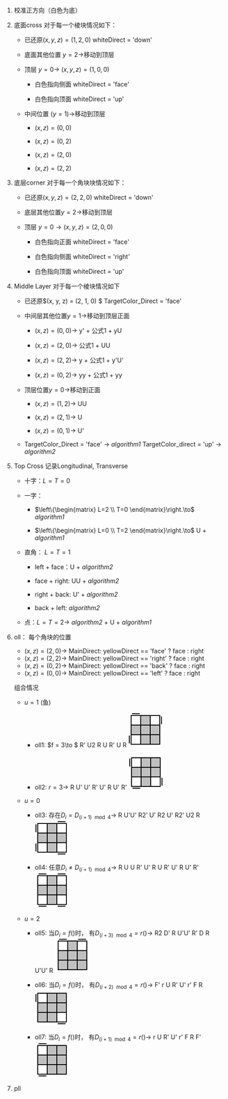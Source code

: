 1. 校准正方向（白色为底）

2. 底面cross 
   对于每一个棱块情况如下：
   
   - 已还原$(x,y,z)= (1, 2, 0)$ whiteDirect = 'down'
   
   - 底面其他位置 $y = 2\to$移动到顶层
   
   - 顶层 $y = 0\to$ $(x, y, z) = (1, 0, 0)$
     
     - 白色指向侧面 whiteDirect = 'face'
     
     - 白色指向顶面 whiteDirect = 'up'
   
   - 中间位置 $(y=1)\to$移动到顶层
     
     - $(x, z) = (0, 0)$
     
     - $(x,z)=(0,2)$
     
     - $(x,z)= (2,0)$
     
     - $(x,z)=(2,2)$

3. 底层corner
   对于每一个角块块情况如下：
   
   - 已还原$(x, y, z) = (2, 2, 0)$ whiteDirect = 'down'
   
   - 底层其他位置$y=2\to$移动到顶层
   
   - 顶层 $y=0\to(x, y, z) = (2, 0, 0)$
     
     - 白色指向正面 whiteDirect = 'face'
     
     - 白色指向侧面 whiteDirect = 'right'
     
     - 白色指向顶面 whiteDirect = 'up'

4. Middle Layer
   对于每一个棱块情况如下
   
   - 已还原$(x, y, z) = (2, 1, 0) $ TargetColor_Direct = 'face'
   
   - 中间层其他位置$y = 1\to$移动到顶层正面
     
     - $(x, z) = (0, 0)\to$ y' + 公式1 + yU
     
     - $(x, z) = (2, 0)\to$ 公式1 + UU
     
     - $(x, z) = (2, 2)\to$ y + 公式1 + y'U'
     
     - $(x, z) = (0, 2)\to$ yy + 公式1 + yy
   
   - 顶层位置$y = 0\to$移动到正面
     
     - $(x, z) = (1, 2)\to$ UU
     
     - $(x, z) = (2, 1)\to$ U
     
     - $(x, z) = (0, 1)\to$ U'
   
   - TargetColor_Direct = 'face' $\to$ *algorithm1*
     TargetColor_direct = 'up' $\to$ *algorithm2*

5. Top Cross
   记录Longitudinal, Transverse 
   
   - 十字：$L = T = 0$
   
   - 一字：   
     
     - $\left\{\begin{matrix} L=2 \\ T=0 \end{matrix}\right.\to$ *algorithm1*
     
     - $\left\{\begin{matrix} L=0 \\ T=2 \end{matrix}\right.\to$ U + *algorithm1*
   
   - 直角：  $L=T=1$ 
     
     - left + face：U + *algorithm2*
     
     - face + right: UU + *algorithm2*
     
     - right + back: U' + *algorithm2*
     
     - back + left: *algorithm2*
   
   - 点：$L=T=2\to$ *algorithm2* + U + *algorithm1*

6. oll：
   每个角块的位置
   
   - $(x, z) = (2, 0)\to$ MainDirect: yellowDirect == 'face' ? face : right
   - $(x, z) = (2, 2)\to$ MainDirect: yellowDirect == 'right' ? face : right
   - $(x, z) = (0, 2)\to$ MainDirect: yellowDirect == 'back' ? face : right
   - $(x, z) = (0, 0)\to$ MainDirect: yellowDirect == 'left' ? face : right
   
   组合情况
   
   - $u=1$ (鱼)
     
     - oll1: $f = 3\to $ R' U2 R U R' U R
       ![](./oll/oll1.gif)
     
     - oll2: $r = 3\to$ R U' U' R' U' R U' R'
       ![](./oll/oll2.gif)
   
   - $u=0$
     
     - oll3: 存在$D_i = D_{(i+1) \mod 4} \to$ R U'U' R2' U' R2 U' R2' U2 R
       ![](./oll/oll3.gif)
     
     - oll4: 任意$D_i \neq D_{(i+1) \mod 4} \to$ R U U R' U' R U R' U' R U' R'
       ![](./oll/oll4.gif)
   
   - $u=2$
     
     - oll5: 当$D_i=f()$时，
       有$D_{(i+3) \mod 4}=r()\to$ R2 D' R U'U' R' D R U'U' R
       ![](./oll/oll5.gif)
     
     - oll6: 当$D_i=f()$时，
       有$D_{(i+2) \mod 4}=r()\to$ F' r U R' U' r' F R 
       ![](./oll/oll6.gif)
     
     - oll7: 当$D_i=f()$时，
       有$D_{(i+1) \mod 4}=r()\to$ r U R' U' r' F R F'
       ![](./oll/oll7.gif)

7. pll


